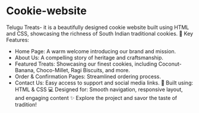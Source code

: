# Cookie-website
Telugu Treats- it is a beautifully designed cookie website built using HTML and CSS, showcasing the richness of South Indian traditional cookies.
🌟 Key Features:
- Home Page: A warm welcome introducing our brand and mission.
- About Us: A compelling story of heritage and craftsmanship.
- Featured Treats: Showcasing our finest cookies, including Coconut-Banana, Choco-Millet, Ragi Biscuits, and more.
- Order & Confirmation Pages: Streamlined ordering process.
- Contact Us: Easy access to support and social media links.
📌 Built using: HTML & CSS
💻 Designed for: Smooth navigation, responsive layout, and engaging content
✨ Explore the project and savor the taste of tradition!
